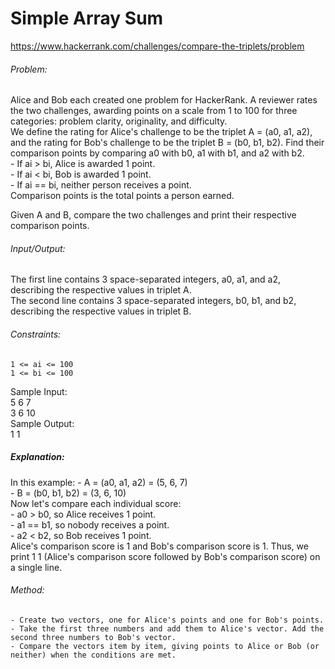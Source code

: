 # Simple Array Sum  
https://www.hackerrank.com/challenges/compare-the-triplets/problem  
    
###### Problem:  
Alice and Bob each created one problem for HackerRank. A reviewer rates the two challenges, awarding points on a scale from 1 to 100 for three categories: problem clarity, originality, and difficulty.  
We define the rating for Alice's challenge to be the triplet A = (a0, a1, a2), and the rating for Bob's challenge to be the triplet B = (b0, b1, b2).
Find their comparison points by comparing a0 with b0, a1 with b1, and a2 with b2.  
	- If ai > bi, Alice is awarded 1 point.  
	- If ai < bi, Bob is awarded 1 point.  
	- If ai == bi, neither person receives a point.  
Comparison points is the total points a person earned.
  
Given A and B, compare the two challenges and print their respective comparison points.  
  
###### Input/Output:  
The first line contains 3 space-separated integers, a0, a1, and a2, describing the respective values in triplet A.  
The second line contains 3 space-separated integers, b0, b1, and b2, describing the respective values in triplet B.  
  
###### Constraints:  
	1 <= ai <= 100  
	1 <= bi <= 100  
  
Sample Input:  
	5 6 7  
	3 6 10  
Sample Output:  
	1 1  
  
##### Explanation:  
In this example:
	- A = (a0, a1, a2) = (5, 6, 7)  
	- B = (b0, b1, b2) = (3, 6, 10)  
Now let's compare each individual score:  
	- a0 > b0, so Alice receives 1 point.  
	- a1 == b1, so nobody receives a point.  
	- a2 < b2, so Bob receives 1 point.  
Alice's comparison score is 1 and Bob's comparison score is 1. Thus, we print 1 1 (Alice's comparison score followed by Bob's comparison score) on a single line.  
  
###### Method:  
	- Create two vectors, one for Alice's points and one for Bob's points.  
	- Take the first three numbers and add them to Alice's vector. Add the second three numbers to Bob's vector.  
	- Compare the vectors item by item, giving points to Alice or Bob (or neither) when the conditions are met.  